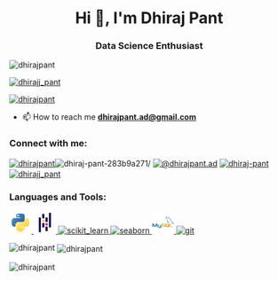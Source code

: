 <h1 align="center">Hi 👋, I'm Dhiraj Pant</h1>
<h3 align="center">Data Science Enthusiast</h3>


<p align="left"> <img src="https://komarev.com/ghpvc/?username=dhirajpant&label=Profile%20views&color=0e75b6&style=flat" alt="dhirajpant" /> </p>

<p align="left"> <a href="https://twitter.com/dhirajj_pant" target="blank"><img src="https://img.shields.io/twitter/follow/dhirajj_pant?logo=twitter&style=for-the-badge" alt="dhirajj_pant" /></a> </p>
<p align="left"> <a href="https://github.com/ryo-ma/github-profile-trophy"><img src="https://github-profile-trophy.vercel.app/?username=dhirajpant" alt="dhirajpant" /></a> </p>

- 📫 How to reach me **dhirajpant.ad@gmail.com**

<h3 align="left">Connect with me:</h3>
<p align="left">
<a href="https://kaggle.com/dhirajpant" target="blank"><img align="center" src="https://raw.githubusercontent.com/rahuldkjain/github-profile-readme-generator/master/src/images/icons/Social/kaggle.svg" alt="dhirajpant" height="30" width="40" /></a
<a href="https://linkedin.com/in/dhiraj-pant-283b9a271/" target="blank"><img align="center" src="https://raw.githubusercontent.com/rahuldkjain/github-profile-readme-generator/master/src/images/icons/Social/linked-in-alt.svg" alt="dhiraj-pant-283b9a271/" height="30" width="40" /></a>
<a href="https://medium.com/@dhirajpant.ad" target="blank"><img align="center" src="https://raw.githubusercontent.com/rahuldkjain/github-profile-readme-generator/master/src/images/icons/Social/medium.svg" alt="@dhirajpant.ad" height="30" width="40" /></a>
<a href="https://stackoverflow.com/users/22399064/dhiraj-pant" target="blank"><img align="center" src="https://raw.githubusercontent.com/rahuldkjain/github-profile-readme-generator/master/src/images/icons/Social/stack-overflow.svg" alt="dhiraj-pant" height="30" width="40" /></a>
<a href="https://twitter.com/dhirajj_pant" target="blank"><img align="center" src="https://raw.githubusercontent.com/rahuldkjain/github-profile-readme-generator/master/src/images/icons/Social/twitter.svg" alt="dhirajj_pant" height="30" width="40" /></a>
</p>

<h3 align="left">Languages and Tools:</h3>
<a href="https://www.python.org" target="_blank" rel="noreferrer"> <img src="https://raw.githubusercontent.com/devicons/devicon/master/icons/python/python-original.svg" alt="python" width="40" height="40"/> </a>  <a href="https://pandas.pydata.org/" target="_blank" rel="noreferrer"> <img src="https://raw.githubusercontent.com/devicons/devicon/2ae2a900d2f041da66e950e4d48052658d850630/icons/pandas/pandas-original.svg" alt="pandas" width="40" height="40"/> </a> <a href="https://scikit-learn.org/" target="_blank" rel="noreferrer"> <img src="https://upload.wikimedia.org/wikipedia/commons/0/05/Scikit_learn_logo_small.svg" alt="scikit_learn" width="40" height="40"/> </a>
<a href="https://seaborn.pydata.org/" target="_blank" rel="noreferrer"> <img src="https://seaborn.pydata.org/_images/logo-mark-lightbg.svg" alt="seaborn" width="40" height="40"/> </a><a href="https://www.mysql.com/" target="_blank" rel="noreferrer"> <img src="https://raw.githubusercontent.com/devicons/devicon/master/icons/mysql/mysql-original-wordmark.svg" alt="mysql" width="40" height="40"/> </a>
<a href="https://git-scm.com/" target="_blank" rel="noreferrer"> <img src="https://www.vectorlogo.zone/logos/git-scm/git-scm-icon.svg" alt="git" width="40" height="40"/> </a> </p>
<p><img align="left" src="https://github-readme-stats.vercel.app/api/top-langs?username=dhirajpant&show_icons=true&locale=en&layout=compact" alt="dhirajpant" /></p>

<p>&nbsp;<img align="center" src="https://github-readme-stats.vercel.app/api?username=dhirajpant&show_icons=true&locale=en" alt="dhirajpant" /></p>





<p><img align="center" src="https://github-readme-streak-stats.herokuapp.com/?user=dhirajpant&" alt="dhirajpant" /></p>
